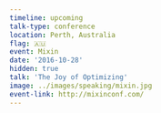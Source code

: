 ```yaml
---
timeline: upcoming
talk-type: conference
location: Perth, Australia
flag: 🇦🇺
event: Mixin
date: '2016-10-28'
hidden: true
talk: 'The Joy of Optimizing'
image: ../images/speaking/mixin.jpg
event-link: http://mixinconf.com/
---
```

